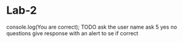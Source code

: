 # Lab-2

console.log(You are correct);
TODO ask the user name
ask 5 yes no questions 
give response with an alert to se if correct 